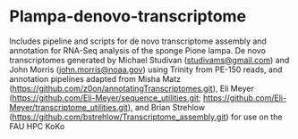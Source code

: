 # Plampa-denovo-transcriptome

Includes pipeline and scripts for de novo transcriptome assembly and annotation for RNA-Seq analysis of the sponge Pione lampa. De novo transcriptomes generated by Michael Studivan (studivams@gmail.com) and John Morris (john.morris@noaa.gov) using Trinity from PE-150 reads, and annotation pipelines adapted from Misha Matz (https://github.com/z0on/annotatingTranscriptomes.git), Eli Meyer (https://github.com/Eli-Meyer/sequence_utilities.git; https://github.com/Eli-Meyer/transcriptome_utilities.git), and Brian Strehlow (https://github.com/bstrehlow/Transcriptome_assembly.git) for use on the FAU HPC KoKo
